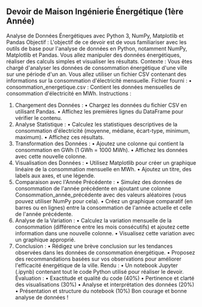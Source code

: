 ## Devoir de Maison Ingénierie Énergétique (1ère Année)
Analyse de Données Énergétiques avec Python 3, NumPy, Matplotlib et Pandas
Objectif :
L'objectif de ce devoir est de vous familiariser avec les outils de base pour l'analyse de
données en Python, notamment NumPy, Matplotlib et Pandas. Vous allez manipuler des
données énergétiques, réaliser des calculs simples et visualiser les résultats.
Contexte :
Vous êtes chargé d'analyser les données de consommation énergétique d'une ville sur
une période d'un an. Vous allez utiliser un fichier CSV contenant des informations sur la
consommation d'électricité mensuelle.
Fichier fourni :
• consommation_energetique.csv : Contient les données mensuelles de
consommation d'électricité en MWh.
Instructions :
1. Chargement des Données :
• Chargez les données du fichier CSV en utilisant Pandas.
• Affichez les premières lignes du DataFrame pour vérifier le contenu.
2. Analyse Statistique :
• Calculez les statistiques descriptives de la consommation d'électricité
(moyenne, médiane, écart-type, minimum, maximum).
• Affichez ces résultats.
3. Transformation des Données :
• Ajoutez une colonne qui contient la consommation en GWh (1 GWh =
1000 MWh).
• Affichez les données avec cette nouvelle colonne.
4. Visualisation des Données :
• Utilisez Matplotlib pour créer un graphique linéaire de la consommation
mensuelle en MWh.
• Ajoutez un titre, des labels aux axes, et une légende.
5. Comparaison avec l'Année Précédente :
• Simulez des données de consommation de l'année précédente en ajoutant
une colonne Consommation_année_précédente avec des valeurs
aléatoires (vous pouvez utiliser NumPy pour cela).
• Créez un graphique comparatif (en barres ou en lignes) entre la
consommation de l'année actuelle et celle de l'année précédente.
6. Analyse de la Variation :
• Calculez la variation mensuelle de la consommation (différence entre les
mois consécutifs) et ajoutez cette information dans une nouvelle colonne.
• Visualisez cette variation avec un graphique approprié.
7. Conclusion :
• Rédigez une brève conclusion sur les tendances observées dans les
données de consommation énergétique.
• Proposez des recommandations basées sur vos observations pour
améliorer l'efficacité énergétique de la ville.
Rendu :
• Un notebook Jupyter (.ipynb) contenant tout le code Python utilisé pour réaliser
le devoir.
Évaluation :
• Exactitude et qualité du code (40%)
• Pertinence et clarté des visualisations (30%)
• Analyse et interprétation des données (20%)
• Présentation et structure du notebook (10%)
Bon courage et bonne analyse de données !
